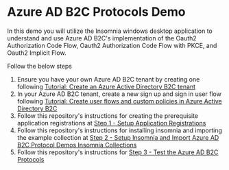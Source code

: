 # Azure AD B2C Protocols Demo 

In this demo you will utilize the Insomnia windows desktop application to understand and use Azure AD B2C's implementation of the Oauth2 Authorization Code Flow, Oauth2 Authorization Code Flow with PKCE, and Oauth2 Implicit Flow.

Follow the below steps

1. Ensure you have your own Azure AD B2C tenant by creating one following [Tutorial: Create an Azure Active Directory B2C tenant](https://learn.microsoft.com/en-us/azure/active-directory-b2c/tutorial-create-tenant)
2. In your Azure AD B2C tenant, create a new sign up and sign in user flow following [Tutorial: Create user flows and custom policies in Azure Active Directory B2C](https://learn.microsoft.com/en-us/azure/active-directory-b2c/tutorial-create-user-flows?pivots=b2c-user-flow)
3. Follow this repository's instructions for creating the prerequisite application registrations at [Step 1 - Setup Application Registrations](https://github.com/jasonfritts/insomnia/blob/main/Step%201%20-%20Setup%20Application%20Registrations.md#step-1---setup-application-registrations)
4. Follow this repository's instructions for installing insomnia and importing the example collection at [Step 2 - Setup Insomnia and Import Azure AD B2C Protocol Demos Insomnia Collections](https://github.com/jasonfritts/insomnia/blob/main/Step%202%20-%20Setup%20Insomnia%20and%20Import%20Azure%20AD%20B2C%20Protocol%20Demos%20Insomnia%20Collections.md)
5. Follow this repository's instructions for [Step 3 - Test the Azure AD B2C Protocols](https://github.com/jasonfritts/insomnia/blob/main/Step%203%20-%20Test%20the%20Azure%20AD%20B2C%20Protocols.md)
